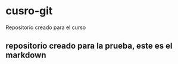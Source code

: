 # cusro-git
Repositorio creado para el curso

## repositorio creado para la prueba, este es el markdown
